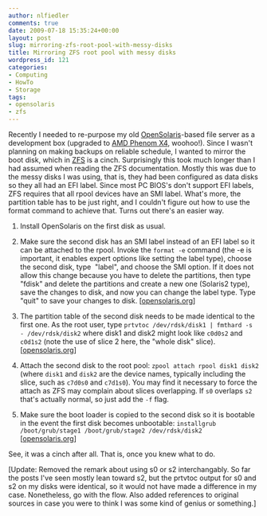```yaml
---
author: nlfiedler
comments: true
date: 2009-07-18 15:35:24+00:00
layout: post
slug: mirroring-zfs-root-pool-with-messy-disks
title: Mirroring ZFS root pool with messy disks
wordpress_id: 121
categories:
- Computing
- HowTo
- Storage
tags:
- opensolaris
- zfs
---
```


Recently I needed to re-purpose my old [OpenSolaris](http://opensolaris.org/)-based file server as a development box (upgraded to [AMD Phenom X4](http://www.amd.com/us/products/desktop/processors/phenom/Pages/AMD-phenom-processor-X4-features.aspx), woohoo!). Since I wasn't planning on making backups on reliable schedule, I wanted to mirror the boot disk, which in [ZFS](http://opensolaris.org/os/community/zfs) is a cinch. Surprisingly this took much longer than I had assumed when reading the ZFS documentation. Mostly this was due to the messy disks I was using, that is, they had been configured as data disks so they all had an EFI label. Since most PC BIOS's don't support EFI labels, ZFS requires that all rpool devices have an SMI label. What's more, the partition table has to be just right, and I couldn't figure out how to use the format command to achieve that. Turns out there's an easier way.



	
  1. Install OpenSolaris on the first disk as usual.

	
  2. Make sure the second disk has an SMI label instead of an EFI label so it can be attached to the rpool. Invoke the `format -e` command (the -e is important, it enables expert options like setting the label type), choose the second disk, type  "label", and choose the SMI option. If it does not allow this change because you have to delete the partitions, then type "fdisk" and delete the partitions and create a new one (Solaris2 type), save the changes to disk, and now you can change the label type. Type "quit" to save your changes to disk. [[opensolaris.org](http://www.opensolaris.org/jive/thread.jspa?messageID=379421)]

	
  3. The partition table of the second disk needs to be made identical to the first one. As the root user, type `prtvtoc /dev/rdsk/disk1 | fmthard -s - /dev/rdsk/disk2` where disk1 and disk2 might look like `c0d0s2` and `c0d1s2` (note the use of slice 2 here, the "whole disk" slice). [[opensolaris.org](http://mail.opensolaris.org/pipermail/zfs-code/2009-May/000843.html)]

	
  4. Attach the second disk to the root pool: `zpool attach rpool disk1 disk2` (where `disk1` and `disk2` are the device names, typically including the slice, such as `c7d0s0` and `c7d1s0`). You may find it necessary to force the attach as ZFS may complain about slices overlapping. If `s0` overlaps `s2` that's actually normal, so just add the `-f` flag.

	
  5. Make sure the boot loader is copied to the second disk so it is bootable in the event the first disk becomes unbootable: `installgrub /boot/grub/stage1 /boot/grub/stage2 /dev/rdsk/disk2` [[opensolaris.org](http://opensolaris.org/jive/thread.jspa?messageID=357125)]


See, it was a cinch after all. That is, once you knew what to do.

[Update: Removed the remark about using s0 or s2 interchangably. So far the posts I've seen mostly lean toward s2, but the prtvtoc output for s0 and s2 on my disks were identical, so it would not have made a difference in my case. Nonetheless, go with the flow. Also added references to original sources in case you were to think I was some kind of genius or something.]
